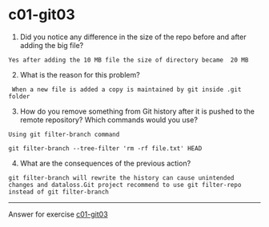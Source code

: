 # c01-git03

1. Did you notice any difference in the size of the repo before and after adding the big file?
```
Yes after adding the 10 MB file the size of directory became  20 MB
```

2. What is the reason for this problem?
```
 When a new file is added a copy is maintained by git inside .git folder
```

3. How do you remove something from Git history after it is pushed to the remote repository? Which commands would you use? 

```
Using git filter-branch command

git filter-branch --tree-filter 'rm -rf file.txt' HEAD
```
4. What are the consequences of the previous action?
```
git filter-branch will rewrite the history can cause unintended changes and dataloss.Git project recommend to use git filter-repo instead of git filter-branch
```

***
Answer for exercise [c01-git03](https://github.com/devopsacademyau/academy/blob/23cc1dfa31e85651e3cdc1b0ef38da21518841ba/classes/01class/exercises/c01-git03/README.md)
